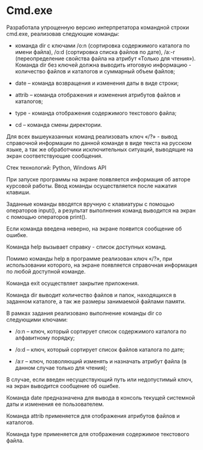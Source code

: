 # Cmd.exe


Разработала упрощенную версию интерпретатора командной строки cmd.exe, реализовав следующие команды:


- команда dir с ключами /o:n (сортировка содержимого каталога по имени файла), /o:d (сортировка списка файлов по дате), /a:-r (переопределение свойства файла на атрибут «Только для чтения»). Команда dir без ключей должна выводить итоговую информацию - количество файлов и каталогов и суммарный объем файлов;

- date – команда возвращения и изменения даты в виде строки;

- attrib – команда отображения и изменения атрибутов файлов и каталогов;

- type  - команда отображения содержимого текстового файла;

- cd – команда смены директории.


Для всех вышеуказанных команд реализовать ключ «/?» - вывод справочной информации по данной команде в виде текста на русском языке, а так же обработчики исключительных ситуаций, выводящие на экран соответствующие сообщения.

Стек технологий: Python, Windows API

При запуске программы на экране появляется информация об авторе курсовой работы. Ввод команды осуществляется после нажатия клавиши.


Заданные команды вводятся вручную с клавиатуры с помощью операторов input(), а результат выполнения команд выводится на экран с помощью операторов print().

Если команда введена неверно, на экране появится сообщение об ошибке.

Команда help вызывает справку - список доступных команд.

Помимо команды help в программе реализован ключ «/?», при использовании которого, на экране появляется справочная информация по любой доступной команде.

Команда exit осуществляет закрытие приложения.

Команда dir выводит количество файлов и папок, находящихся в заданном каталоге, а так же размеры занимаемой файлами памяти.


В рамках задания реализовано выполнение команды dir со следующими ключами:

 - /o:n – ключ, который сортирует список содержимого каталога по алфавитному порядку;

- /o:d – ключ, который сортирует список файлов каталога по дате;

- /a:r – ключ, позволяющий изменять и назначать атрибут файла (в данном случае только для чтения);


В случае, если введен несуществующий путь или недопустимый ключ, на экран выводится сообщение об ошибке.

Команда date предназначена для вывода в консоль текущей системной даты и изменения ее пользователем.

Команда attrib применяется для отображения атрибутов файлов и каталогов.

Команда type применяется для отображения содержимое текстового файла.
